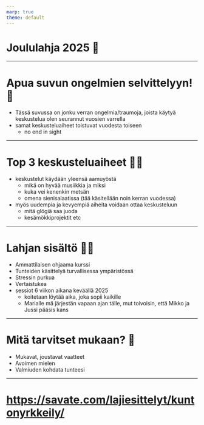 ```yaml
---
marp: true
theme: default
---
```


# Joululahja 2025 🎁

---

# Apua suvun ongelmien selvittelyyn! 🚩


* Tässä suvussa on jonku verran ongelmia/traumoja, joista käytyä keskustelua olen seurannut vuosien varrella
* samat keskusteluaiheet toistuvat vuodesta toiseen
    * no end in sight

---

# Top 3 keskusteluaiheet 🧘‍♀️

*  keskustelut käydään yleensä aamuyöstä
    * mikä on hyvää musiikkia ja miksi
    * kuka vei kenenkin metsän
    * omena sienisalaatissa (tää käsitellään noin kerran vuodessa)
* myös uudempia ja kevyempiä aiheita voidaan ottaa keskusteluun
    * mitä glögiä saa juoda
    * kesämökkiprojektit etc
---

# Lahjan sisältö 🧘‍♀️

* Ammattilaisen ohjaama kurssi
* Tunteiden käsittelyä turvallisessa ympäristössä
* Stressin purkua
* Vertaistukea
* sessiot 6 viikon aikana keväällä 2025
    * koitetaan löytää aika, joka sopii kaikille
    * Marialle mä järjestän vapaan ajan tälle, mut toivoisin, että Mikko ja Jussi pääsis kans

---

# Mitä tarvitset mukaan? 🤔

* Mukavat, joustavat vaatteet
* Avoimen mielen
* Valmiuden kohdata tunteesi

---

# https://savate.com/lajiesittelyt/kuntonyrkkeily/

